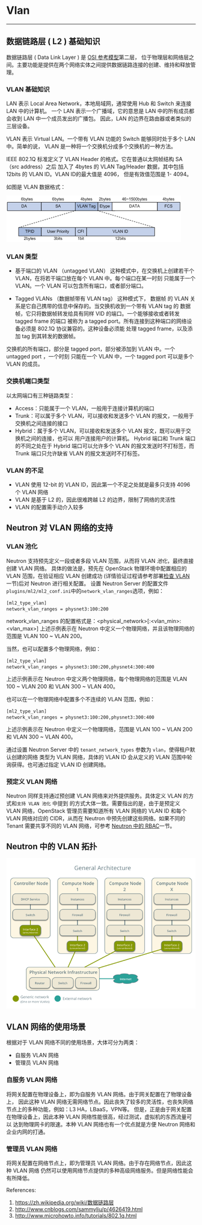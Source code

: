 # Vlan

----

## 数据链路层 ( L2 ) 基础知识

 数据链路层 ( Data Link Layer ) 是 [OSI 参考模型](https://zh.wikipedia.org/wiki/OSI%E6%A8%A1%E5%9E%8B)第二层，
位于物理层和网络层之间。主要功能是提供在两个网络实体之间提供数据链路连接的创建、维持和释放管理。 

### VLAN 基础知识

 LAN 表示 Local Area Network，本地局域网，通常使用 Hub 和 Switch 来连接 LAN 中的计算机。
一个 LAN 表示一个广播域，它的意思是 LAN 中的所有成员都会收到 LAN 中一个成员发出的广播包。
因此，LAN 的边界在路由器或者类似的三层设备。

 VLAN 表示 Virtual LAN。一个带有 VLAN 功能的 Switch 能够同时处于多个 LAN 中。简单的说，
VLAN 是一种将一个交换机分成多个交换机的一种方法。

 IEEE 802.1Q 标准定义了 VLAN Header 的格式。它在普通以太网帧结构 SA （src address）之后
加入了 4bytes 的 VLAN Tag/Header 数据，其中包括 12bits 的 VLAN ID。VLAN ID的最大值是 4096，
但是有效值范围是 1- 4094。

 如图是 VLAN 数据格式：

 ![vlan][1]

### VLAN 类型

 - 基于端口的 VLAN （untagged VLAN）
 这种模式中，在交换机上创建若干个 VLAN，在将若干端口放在每个 VLAN 中。每个端口在某一时刻
只能属于一个 VLAN。一个 VLAN 可以包含所有端口，或者部分端口。

 - Tagged VLANs （数据帧带有 VLAN tag）
这种模式下， 数据帧 的 VLAN 关系是它自己携带的信息中保存的。当交换机收到一个带有 VLAN tag
的 数据帧，它只将数据帧转发给具有同样 VID 的端口。一个能够接收或者转发 tagged frame 的端口
被称为 a tagged port。所有连接到这种端口的网络设备必须是 802.1Q 协议兼容的。这种设备必须能
处理 tagged frame，以及添加 tag 到其转发的数据帧。

 交换机的所有端口，部分是 tagged port，部分被添加到 VLAN 中。一个 untagged port ，一个时刻
只能在一个 VLAN 中，一个 tagged port 可以是多个 VLAN 的成员。

### 交换机端口类型

 以太网端口有三种链路类型：

- Access：只能属于一个 VLAN，一般用于连接计算机的端口
- Trunk：可以属于多个 VLAN，可以接收和发送多个 VLAN 的报文，一般用于交换机之间连接的接口
- Hybrid：属于多个 VLAN，可以接收和发送多个 VLAN 报文，既可以用于交换机之间的连接，也可以
用户连接用户的计算机。 Hybrid 端口和 Trunk 端口的不同之处在于 Hybrid 端口可以允许多个 VLAN 
的报文发送时不打标签，而 Trunk 端口只允许缺省 VLAN 的报文发送时不打标签。


### VLAN 的不足

- VLAN 使用 12-bit 的 VLAN ID，因此第一个不足之处就是最多只支持 4096 个 VLAN 网络
- VLAN 是基于 L2 的，因此很难跨越 L2 的边界，限制了网络的灵活性
- VLAN 的配置需手动介入较多

## Neutron 对 VLAN 网络的支持

### VLAN 池化

  Neutron 支持预先定义一段或者多段 VLAN 范围，从而将 VLAN *池化*，最终直接创建 VLAN 网络。
具体的做法是，预先在 OpenStack 物理环境中配置相应的 VLAN 范围，在验证相应 VLAN 创建成功
(详情验证过程请参考部署[检查 VLAN ](../performance/preface.md)一节)后对 Neutron 进行相关配置。
设置 Neutron Server 的配置文件`plugins/ml2/ml2_conf.ini`中的`network_vlan_ranges`选项，例如：

```
[ml2_type_vlan]
network_vlan_ranges = physnet3:100:200
```

network_vlan_ranges 的配置格式是：<physical_network>[:<vlan_min>:<vlan_max>] 
上述示例表示在 Neutron 中定义一个物理网络，并且该物理网络的范围是 VLAN 100 ~ VLAN 200。

当然，也可以配置多个物理网络，例如：

```
[ml2_type_vlan]
network_vlan_ranges = physnet3:100:200,physnet4:300:400
```
上述示例表示在 Neutron 中定义两个物理网络，每个物理网络的范围是 VLAN 100 ~ VLAN 200 和 VLAN 300 ~ VLAN 400。

也可以在一个物理网络中配置多个不连续的 VLAN 范围，例如：

```
[ml2_type_vlan]
network_vlan_ranges = physnet3:100:200,physnet3:300:400
```
上述示例表示在 Neutron 中定义一个物理网络，范围是 VLAN 100 ~ VLAN 200 和 VLAN 300 ~ VLAN 400。

通过设置 Neutron Server 中的 `tenant_network_types` 参数为 `vlan`，使得租户默认创建的网络
类型为 VLAN 网络，具体的 VLAN ID 会从定义的 VLAN 范围中轮询获得。也可通过指定 VLAN ID 创建网络。

### 预定义 VLAN 网络
  
 Neutron 同样支持通过预创建 VLAN 网络来对外提供服务。具体定义 VLAN 的方式和`支持 VLAN 池化` 中提到
的方式大体一致。需要指出的是，由于是预定义 VLAN 网络，OpenStack 管理员需要知道所有 VLAN 网络的 VLAN ID
和每个 VLAN 网络对应的 CIDR，从而在 Neutron 中预先创建这些网络。如果不同的 Tenant 需要共享不同的 VLAN
网络，可参考 [Neutron 中的 RBAC](../funcs/rbac_networks.md)一节。


## Neutron 中的 VLAN 拓扑

![vlan_openstack][2]


## VLAN 网络的使用场景

根据对于 VLAN 网络不同的使用场景，大体可分为两类：

 - 自服务 VLAN 网络 
 - 管理员 VLAN 网络

### 自服务 VLAN 网络
 将网关配置在物理设备上，即为自服务 VLAN 网络。由于网关配置在了物理设备上，
因此这种 VLAN 网络无需网络节点。因此丧失了较多的灵活性，也丧失网络节点上的多种功能，例如：L3 HA，LBaaS，VPN等。
但是，正是由于网关配置在物理设备上，因此本种 VLAN 网络性能很高，经过测试，虚拟机的东西流量可以
达到物理网卡的限速。本种 VLAN 网络也有一个优点就是方便 Neutron 网络和企业内网的打通。

### 管理员 VLAN 网络
 将网关配置在网络节点上，即为管理员 VLAN 网络。由于存在网络节点，因此这种 VLAN 网络
仍然可以使用网络节点提供的多种高级网络服务。但是网络性能会有所降低。

[1]: ../../images/architecture/vlan.png
[2]: ../../images/architecture/vlan_openstack.png




References:

1. https://zh.wikipedia.org/wiki/数据链路层
2. http://www.cnblogs.com/sammyliu/p/4626419.html
3. http://www.microhowto.info/tutorials/802.1q.html
